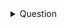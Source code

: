 <details>
<summary> Question  </summary>
<div markdown="2">
Question 클래스에 @Entity적용하여 JPA가 엔티티로 인식을 한다.
엔티티의 속성 고유번호-Id, 제목-subject, 내용-content, 작성일시-createDate 
* '@Id' Id속성을 기본 키로 설정하여 중복 값을 저장할 수 없게 만든다.
* '@GeneratedValue' 데이터를 저장할 때 해당 속성에 값을 따로 설정하지 않아도 1씩 증가하여 저장된다.
* '@Column' 칼럼의 세부 설정을 위해 사용.
    * 'length'는 칼럼의 길이를 설정
    * 'columnDefinition = "TEXT"'는 글자 수를 제한 할 수 없는 경우에 사용된다.


> ### *테이블의 칼럼명
위의 Question 엔티티에서 작성일시에 해당하는 createDate 속성의 실제 테이블의 컬럼명은 create_date가 된다.
즉 createDate처럼 대소문자 형태의 카멜케이스(Camel Case) 이름은 create_date 처럼 모두 소문자로 변경되고
언더바(_)로 단어가 구분되어 실제 테이블 컬럼명이 된다.

> ### *엔티티와 Setter
일반적으로 엔티티에는 세터 메소드를 구현하지 않는 방법을 권한다. 이는 엔티티는 데이터 베이스와 바로 연결되어 있어 데이터를 유연하게 변경할 수 있는 Setter메소드를 사용하는 것은 안전하지 않다고 생각을 한다.

엔티티를 생성할 경우 롬복의 @Builder를 통한 빌드팬턴을 사용하고, 데이터를 변경해야 할 경우에는 그에 해당하는 메소드를 언티티에 추가하여 데이터를 변경하면 된다.

다만, 복잡도와 원활한 학습을 위해서 @Setter를 사용한다.

</div>
</details>